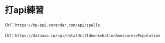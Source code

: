 # 打api練習

Url：`https://hp-api.onrender.com/api/spells`

Url：`https://datausa.io/api/data?drilldowns=Nation&measures=Population`